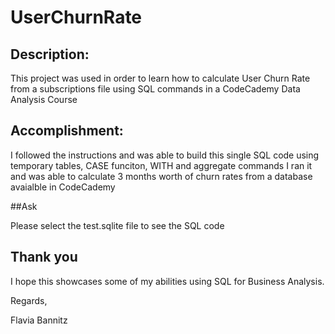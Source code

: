 # UserChurnRate
## Description:
This project was used in order to learn how to calculate User Churn Rate from a subscriptions file using SQL commands in a CodeCademy Data Analysis Course

## Accomplishment:
I followed the instructions and was able to build this single SQL code using temporary tables, CASE funciton, WITH and aggregate commands
I ran it and was able to calculate 3 months worth of churn rates from a database avaialble in CodeCademy

##Ask

Please select the test.sqlite file to see the SQL code

## Thank you
I hope this showcases some of my abilities using SQL for Business Analysis.

Regards, 


Flavia Bannitz
